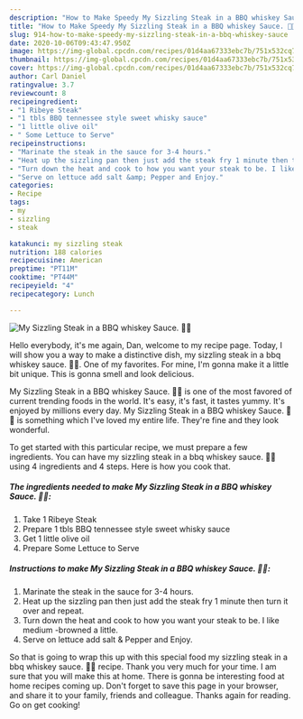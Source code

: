 ```yaml
---
description: "How to Make Speedy My Sizzling Steak in a BBQ whiskey Sauce. 🤗🤗"
title: "How to Make Speedy My Sizzling Steak in a BBQ whiskey Sauce. 🤗🤗"
slug: 914-how-to-make-speedy-my-sizzling-steak-in-a-bbq-whiskey-sauce
date: 2020-10-06T09:43:47.950Z
image: https://img-global.cpcdn.com/recipes/01d4aa67333ebc7b/751x532cq70/my-sizzling-steak-in-a-bbq-whiskey-sauce-🤗🤗-recipe-main-photo.jpg
thumbnail: https://img-global.cpcdn.com/recipes/01d4aa67333ebc7b/751x532cq70/my-sizzling-steak-in-a-bbq-whiskey-sauce-🤗🤗-recipe-main-photo.jpg
cover: https://img-global.cpcdn.com/recipes/01d4aa67333ebc7b/751x532cq70/my-sizzling-steak-in-a-bbq-whiskey-sauce-🤗🤗-recipe-main-photo.jpg
author: Carl Daniel
ratingvalue: 3.7
reviewcount: 8
recipeingredient:
- "1 Ribeye Steak"
- "1 tbls BBQ tennessee style sweet whisky sauce"
- "1 little olive oil"
- " Some Lettuce to Serve"
recipeinstructions:
- "Marinate the steak in the sauce for 3-4 hours."
- "Heat up the sizzling pan then just add the steak fry 1 minute then turn it over and repeat."
- "Turn down the heat and cook to how you want your steak to be. I like medium -browned a little."
- "Serve on lettuce add salt &amp; Pepper and Enjoy."
categories:
- Recipe
tags:
- my
- sizzling
- steak

katakunci: my sizzling steak 
nutrition: 188 calories
recipecuisine: American
preptime: "PT11M"
cooktime: "PT44M"
recipeyield: "4"
recipecategory: Lunch

---
```



![My Sizzling Steak in a BBQ whiskey Sauce. 🤗🤗](https://img-global.cpcdn.com/recipes/01d4aa67333ebc7b/751x532cq70/my-sizzling-steak-in-a-bbq-whiskey-sauce-🤗🤗-recipe-main-photo.jpg)

Hello everybody, it's me again, Dan, welcome to my recipe page. Today, I will show you a way to make a distinctive dish, my sizzling steak in a bbq whiskey sauce. 🤗🤗. One of my favorites. For mine, I'm gonna make it a little bit unique. This is gonna smell and look delicious.

My Sizzling Steak in a BBQ whiskey Sauce. 🤗🤗 is one of the most favored of current trending foods in the world. It's easy, it's fast, it tastes yummy. It's enjoyed by millions every day. My Sizzling Steak in a BBQ whiskey Sauce. 🤗🤗 is something which I've loved my entire life. They're fine and they look wonderful.




To get started with this particular recipe, we must prepare a few ingredients. You can have my sizzling steak in a bbq whiskey sauce. 🤗🤗 using 4 ingredients and 4 steps. Here is how you cook that.

<!--inarticleads1-->

##### The ingredients needed to make My Sizzling Steak in a BBQ whiskey Sauce. 🤗🤗:

1. Take 1 Ribeye Steak
1. Prepare 1 tbls BBQ tennessee style sweet whisky sauce
1. Get 1 little olive oil
1. Prepare  Some Lettuce to Serve




<!--inarticleads2-->

##### Instructions to make My Sizzling Steak in a BBQ whiskey Sauce. 🤗🤗:

1. Marinate the steak in the sauce for 3-4 hours.
1. Heat up the sizzling pan then just add the steak fry 1 minute then turn it over and repeat.
1. Turn down the heat and cook to how you want your steak to be. I like medium -browned a little.
1. Serve on lettuce add salt &amp; Pepper and Enjoy.




So that is going to wrap this up with this special food my sizzling steak in a bbq whiskey sauce. 🤗🤗 recipe. Thank you very much for your time. I am sure that you will make this at home. There is gonna be interesting food at home recipes coming up. Don't forget to save this page in your browser, and share it to your family, friends and colleague. Thanks again for reading. Go on get cooking!

